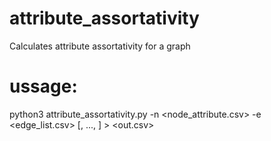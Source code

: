 # attribute_assortativity
Calculates attribute assortativity for a graph

# ussage:
python3 attribute_assortativity.py -n <node_attribute.csv> -e <edge_list.csv> <attribute1> [<attribute2>, ..., <attributeN>] > <out.csv>
